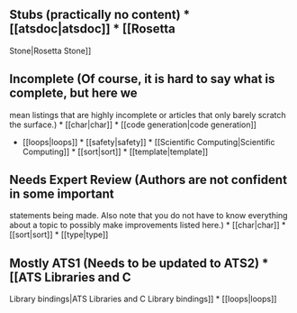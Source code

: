 ## Stubs (practically no content)  * [[atsdoc|atsdoc]] * [[Rosetta
Stone|Rosetta Stone]]


## Incomplete (Of course, it is hard to say what is complete, but here we
mean listings that are highly incomplete or articles that only barely
scratch the surface.)  * [[char|char]] * [[code generation|code generation]]
* [[loops|loops]] * [[safety|safety]] * [[Scientific Computing|Scientific
Computing]] * [[sort|sort]] * [[template|template]]


## Needs Expert Review (Authors are not confident in some important
statements being made.  Also note that you do not have to know everything
about a topic to possibly make improvements listed here.)  * [[char|char]] *
[[sort|sort]] * [[type|type]]

## Mostly ATS1 (Needs to be updated to ATS2)  * [[ATS Libraries and C
Library bindings|ATS Libraries and C Library bindings]] * [[loops|loops]]


